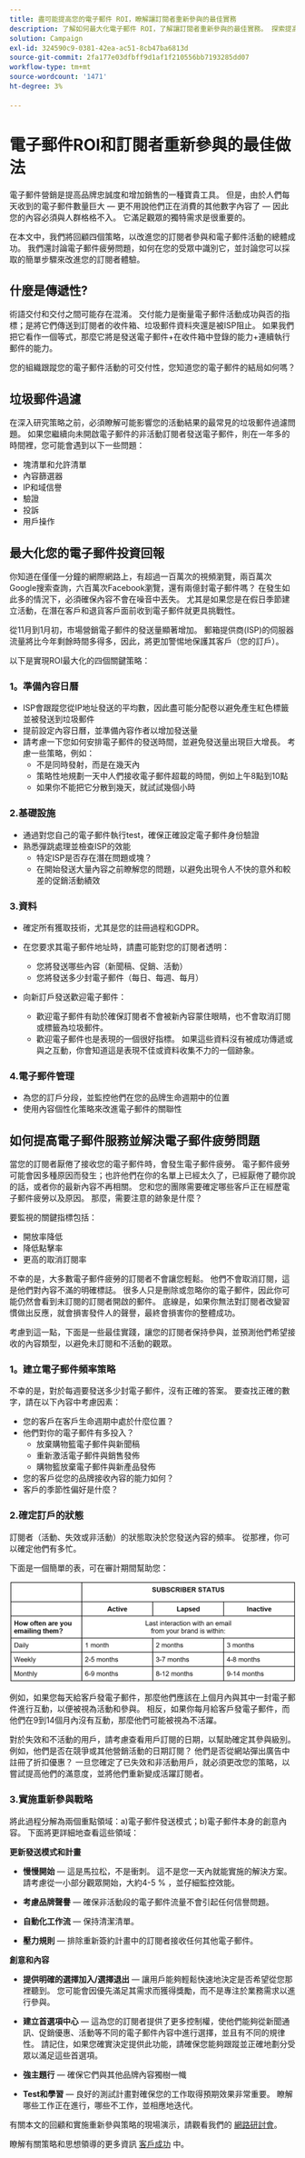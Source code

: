 ```yaml
---
title: 盡可能提高您的電子郵件 ROI，瞭解讓訂閱者重新參與的最佳實務
description: 了解如何最大化電子郵件 ROI，了解讓訂閱者重新參與的最佳實務。 探索提高訂閱者參與度度策略，瞭解電子郵件宣傳活動的整體成功。
solution: Campaign
exl-id: 324590c9-0381-42ea-ac51-8cb47ba6813d
source-git-commit: 2fa177e03dfbff9d1af1f210556bb7193285dd07
workflow-type: tm+mt
source-wordcount: '1471'
ht-degree: 3%

---
```


# 電子郵件ROI和訂閱者重新參與的最佳做法

電子郵件營銷是提高品牌忠誠度和增加銷售的一種寶貴工具。 但是，由於人們每天收到的電子郵件數量巨大 — 更不用說他們正在消費的其他數字內容了 — 因此您的內容必須與人群格格不入。 它滿足觀眾的獨特需求是很重要的。

在本文中，我們將回顧四個策略，以改進您的訂閱者參與和電子郵件活動的總體成功。 我們還討論電子郵件疲勞問題，如何在您的受眾中識別它，並討論您可以採取的簡單步驟來改進您的訂閱者體驗。

## 什麼是傳遞性?

術語交付和交付之間可能存在混淆。 交付能力是衡量電子郵件活動成功與否的指標；是將它們傳送到訂閱者的收件箱、垃圾郵件資料夾還是被ISP阻止。 如果我們把它看作一個等式，那麼它將是發送電子郵件+在收件箱中登錄的能力+連續執行郵件的能力。

您的組織跟蹤您的電子郵件活動的可交付性，您知道您的電子郵件的結局如何嗎？

## 垃圾郵件過濾

在深入研究策略之前，必須瞭解可能影響您的活動結果的最常見的垃圾郵件過濾問題。 如果您繼續向未開啟電子郵件的非活動訂閱者發送電子郵件，則在一年多的時間裡，您可能會遇到以下一些問題：

* 塊清單和允許清單
* 內容篩選器
* IP和域信譽
* 驗證
* 投訴
* 用戶操作

## 最大化您的電子郵件投資回報

你知道在僅僅一分鐘的網際網路上，有超過一百萬次的視頻瀏覽，兩百萬次Google搜索查詢，六百萬次Facebook瀏覽，還有兩億封電子郵件嗎？ 在發生如此多的情況下，必須確保內容不會在噪音中丟失。 尤其是如果您是在假日季節建立活動，在潛在客戶和退貨客戶面前收到電子郵件就更具挑戰性。

從11月到1月初，市場營銷電子郵件的發送量顯著增加。 郵箱提供商(ISP)的伺服器流量將比今年剩餘時間多得多，因此，將更加警惕地保護其客戶（您的訂戶）。

以下是實現ROI最大化的四個關鍵策略：

### 1。準備內容日曆

* ISP會跟蹤您從IP地址發送的平均數，因此盡可能分配卷以避免產生紅色標籤並被發送到垃圾郵件
* 提前設定內容日曆，並準備內容作者以增加發送量
* 請考慮一下您如何安排電子郵件的發送時間，並避免發送量出現巨大增長。 考慮一些策略，例如：
   * 不是同時發射，而是在幾天內
   * 策略性地規劃一天中人們接收電子郵件超載的時間，例如上午8點到10點
   * 如果你不能把它分散到幾天，就試試幾個小時

### 2.基礎設施

* 通過對您自己的電子郵件執行test，確保正確設定電子郵件身份驗證
* 熟悉彈跳處理並檢查ISP的效能
   * 特定ISP是否存在潛在問題或塊？
   * 在開始發送大量內容之前瞭解您的問題，以避免出現令人不快的意外和較差的促銷活動績效

### 3.資料

* 確定所有獲取技術，尤其是您的註冊過程和GDPR。
* 在您要求其電子郵件地址時，請盡可能對您的訂閱者透明：
   * 您將發送哪些內容（新聞稿、促銷、活動）
   * 您將發送多少封電子郵件（每日、每週、每月）

* 向新訂戶發送歡迎電子郵件：
   * 歡迎電子郵件有助於確保訂閱者不會被新內容蒙住眼睛，也不會取消訂閱或標籤為垃圾郵件。
   * 歡迎電子郵件也是表現的一個很好指標。 如果這些資料沒有被成功傳遞或與之互動，你會知道這是表現不佳或資料收集不力的一個跡象。

### 4.電子郵件管理

* 為您的訂戶分段，並監控他們在您的品牌生命週期中的位置
* 使用內容個性化策略來改進電子郵件的關聯性

## 如何提高電子郵件服務並解決電子郵件疲勞問題

當您的訂閱者厭倦了接收您的電子郵件時，會發生電子郵件疲勞。 電子郵件疲勞可能會因多種原因而發生；也許他們在你的名單上已經太久了，已經厭倦了聽你說的話，或者你的最新內容不再相關。 您和您的團隊需要確定哪些客戶正在經歷電子郵件疲勞以及原因。 那麼，需要注意的跡象是什麼？

要監視的關鍵指標包括：

* 開放率降低
* 降低點擊率
* 更高的取消訂閱率

不幸的是，大多數電子郵件疲勞的訂閱者不會讓您輕鬆。 他們不會取消訂閱，這是他們對內容不滿的明確標誌。 很多人只是刪除或忽略你的電子郵件，因此你可能仍然會看到未訂閱的訂閱者開啟的郵件。 底線是，如果你無法對訂閱者改變習慣做出反應，就會損害發件人的聲譽，最終會損害你的整體成功。

考慮到這一點，下面是一些最佳實踐，讓您的訂閱者保持參與，並預測他們希望接收的內容類型，以避免未訂閱和不活動的觀眾。

### 1。建立電子郵件頻率策略

不幸的是，對於每週要發送多少封電子郵件，沒有正確的答案。 要查找正確的數字，請在以下內容中考慮因素：

* 您的客戶在客戶生命週期中處於什麼位置？
* 他們對你的電子郵件有多投入？
   * 放棄購物籃電子郵件與新聞稿
   * 重新激活電子郵件與銷售發佈
   * 購物籃放棄電子郵件與新產品發佈
* 您的客戶從您的品牌接收內容的能力如何？
* 客戶的季節性偏好是什麼？

### 2.確定訂戶的狀態

訂閱者（活動、失效或非活動）的狀態取決於您發送內容的頻率。 從那裡，你可以確定他們有多忙。

下面是一個簡單的表，可在審計期間幫助您：

![訂戶狀態](assets/subscriber-status.png)

例如，如果您每天給客戶發電子郵件，那麼他們應該在上個月內與其中一封電子郵件進行互動，以便被視為活動和參與。 相反，如果你每月給客戶發電子郵件，而他們在9到14個月內沒有互動，那麼他們可能被視為不活躍。

對於失效和不活動的用戶，請考慮查看用戶訂閱的日期，以幫助確定其參與級別。 例如，他們是否在競爭或其他營銷活動的日期訂閱？ 他們是否從網站彈出廣告中註冊了折扣優惠？ 一旦您確定了已失效和非活動用戶，就必須更改您的策略，以嘗試提高他們的滿意度，並將他們重新變成活躍訂閱者。

### 3.實施重新參與戰略

將此過程分解為兩個重點領域：a)電子郵件發送模式；b)電子郵件本身的創意內容。 下面將更詳細地查看這些領域：

**更新發送模式和計畫**

* **慢慢開始**  — 這是馬拉松，不是衝刺。 這不是您一天內就能實施的解決方案。 請考慮從一小部分觀眾開始，大約4-5 % ，並仔細監控效能。

* **考慮品牌聲譽**  — 確保非活動段的電子郵件流量不會引起任何信譽問題。

* **自動化工作流**  — 保持清潔清單。

* **壓力規則**  — 排除重新簽約計畫中的訂閱者接收任何其他電子郵件。

**創意和內容**

* **提供明確的選擇加入/選擇退出**  — 讓用戶能夠輕鬆快速地決定是否希望從您那裡聽到。 您可能會因優先滿足其需求而獲得獎勵，而不是專注於業務需求以進行參與。

* **建立首選項中心**  — 這為您的訂閱者提供了更多控制權，使他們能夠從新聞通訊、促銷優惠、活動等不同的電子郵件內容中進行選擇，並且有不同的規律性。 請記住，如果您確實決定提供此功能，請確保您能夠跟蹤並正確地劃分受眾以滿足這些首選項。

* **強主題行**  — 確保它們與其他品牌內容獨樹一幟

* **Test和學習**  — 良好的測試計畫對確保您的工作取得預期效果非常重要。 瞭解哪些工作正在進行，哪些不工作，並相應地迭代。

有關本文的回顧和實施重新參與策略的現場演示，請觀看我們的 [網路研討會](https://adobecustomersuccess.adobeconnect.com/pm8goho13xuy/)。

瞭解有關策略和思想領導的更多資訊 [客戶成功](https://experienceleague.corp.adobe.com/docs/customer-success/customer-success/overview.html) 中。
